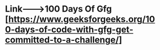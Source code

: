 # Link--->100 Days Of Gfg [https://www.geeksforgeeks.org/100-days-of-code-with-gfg-get-committed-to-a-challenge/]
